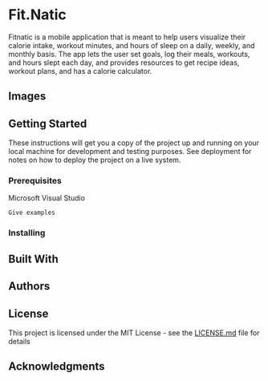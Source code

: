 # Fit.Natic
Fitnatic is a mobile application that is meant to help users visualize their calorie intake, workout minutes, and hours of sleep on a daily, weekly, and monthly basis. The app lets the user set goals, log their meals, workouts, and hours slept each day, and provides resources to get recipe ideas, workout plans, and has a calorie calculator.

## Images

## Getting Started

These instructions will get you a copy of the project up and running on your local machine for development and testing purposes. See deployment for notes on how to deploy the project on a live system.

### Prerequisites

Microsoft Visual Studio

```
Give examples
```

### Installing

## Built With

## Authors

## License

This project is licensed under the MIT License - see the [LICENSE.md](LICENSE.md) file for details

## Acknowledgments
